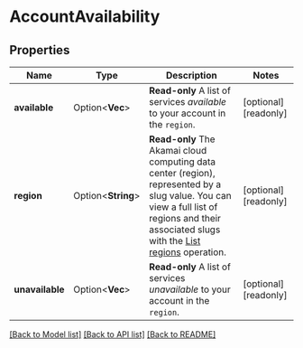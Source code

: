 # AccountAvailability

## Properties

Name | Type | Description | Notes
------------ | ------------- | ------------- | -------------
**available** | Option<**Vec<String>**> | __Read-only__ A list of services _available_ to your account in the `region`. | [optional][readonly]
**region** | Option<**String**> | __Read-only__ The Akamai cloud computing data center (region), represented by a slug value. You can view a full list of regions and their associated slugs with the [List regions](https://techdocs.akamai.com/linode-api/reference/get-regions) operation. | [optional][readonly]
**unavailable** | Option<**Vec<String>**> | __Read-only__ A list of services _unavailable_ to your account in the `region`. | [optional][readonly]

[[Back to Model list]](../README.md#documentation-for-models) [[Back to API list]](../README.md#documentation-for-api-endpoints) [[Back to README]](../README.md)


